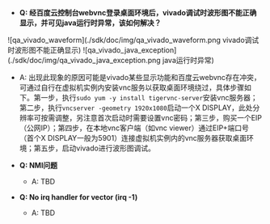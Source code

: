 * **Q: 经百度云控制台webvnc登录桌面环境后，vivado调试时波形图不能正确显示，并可见java运行时异常，该如何解决？**

![qa_vivado_waveform](./sdk/doc/img/qa_vivado_waveform.png vivado调试时波形图不能正确显示)
![qa_vivado_java_exception](./sdk/doc/img/qa_vivado_java_exception.png java运行时异常)

  * A: 出现此现象的原因可能是vivado某些显示功能和百度云webvnc存在冲突，可通过自行在虚拟机实例内安装vnc服务以获取桌面环境绕过，具体步骤如下。第一步，执行`sudo yum -y install tigervnc-server`安装vnc服务器；第二步，执行`vncserver -geometry 1920x1080`启动一个X DISPLAY，此处分辨率可按需调整，另注意首次启动时需要设置vnc密码；第三步，购买一个EIP（公网IP）；第四步，在本地vnc客户端（如vnc viewer）通过EIP+端口号（首个X DISPLAY一般为5901）连接虚拟机实例内的vnc服务器获取桌面环境；第五步，启动vivado进行波形图调试。

* **Q: NMI问题**
  * A: TBD

* **Q: No irq handler for vector (irq -1)**
  * A: TBD